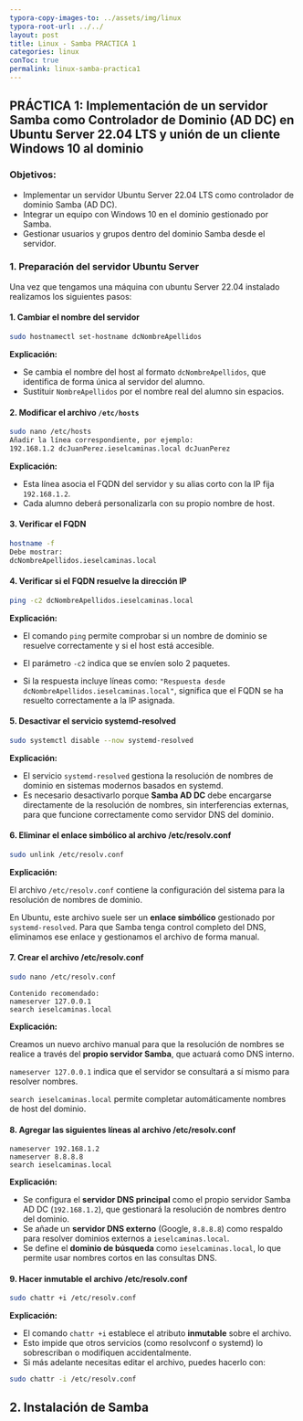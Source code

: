 ```yaml
---
typora-copy-images-to: ../assets/img/linux
typora-root-url: ../../
layout: post
title: Linux - Samba PRACTICA 1
categories: linux
conToc: true
permalink: linux-samba-practica1
---
```


## PRÁCTICA 1: Implementación de un servidor Samba como Controlador de Dominio (AD DC) en Ubuntu Server 22.04 LTS y unión de un cliente Windows 10 al dominio

### Objetivos:

- Implementar un servidor Ubuntu Server 22.04 LTS como controlador de dominio Samba (AD DC).
- Integrar un equipo con Windows 10 en el dominio gestionado por Samba.
- Gestionar usuarios y grupos dentro del dominio Samba desde el servidor.

### 1. Preparación del servidor Ubuntu Server

Una vez que tengamos una máquina con ubuntu Server 22.04 instalado realizamos los siguientes pasos: 



#### 1. Cambiar el nombre del servidor

```bash
sudo hostnamectl set-hostname dcNombreApellidos

```

**Explicación:**

- Se cambia el nombre del host al formato `dcNombreApellidos`, que identifica de forma única al servidor del alumno.
- Sustituir `NombreApellidos` por el nombre real del alumno sin espacios.

#### 2. Modificar el archivo `/etc/hosts`

```bash
sudo nano /etc/hosts
Añadir la línea correspondiente, por ejemplo:
192.168.1.2 dcJuanPerez.ieselcaminas.local dcJuanPerez
```

**Explicación:**

- Esta línea asocia el FQDN del servidor y su alias corto con la IP fija `192.168.1.2`.
- Cada alumno deberá personalizarla con su propio nombre de host.

#### 3. Verificar el FQDN

```bash
hostname -f
Debe mostrar:
dcNombreApellidos.ieselcaminas.local
```

#### 4. Verificar si el FQDN resuelve la dirección IP

```bash
ping -c2 dcNombreApellidos.ieselcaminas.local
```

**Explicación:**

- El comando `ping` permite comprobar si un nombre de dominio se resuelve correctamente y si el host está accesible.

- El parámetro `-c2` indica que se envíen solo 2 paquetes.

- Si la respuesta incluye líneas como:
  `"Respuesta desde dcNombreApellidos.ieselcaminas.local"`, significa que el FQDN se ha resuelto correctamente a la IP asignada.

#### 5. Desactivar el servicio systemd-resolved

```bash
sudo systemctl disable --now systemd-resolved
```

**Explicación:**

- El servicio `systemd-resolved` gestiona la resolución de nombres de dominio en sistemas modernos basados en systemd.
- Es necesario desactivarlo porque **Samba AD DC** debe encargarse directamente de la resolución de nombres, sin interferencias externas, para que funcione correctamente como servidor DNS del dominio.


#### 6. Eliminar el enlace simbólico al archivo /etc/resolv.conf

```bash
sudo unlink /etc/resolv.conf
```

**Explicación:**

El archivo `/etc/resolv.conf` contiene la configuración del sistema para la resolución de nombres de dominio.

En Ubuntu, este archivo suele ser un **enlace simbólico** gestionado por `systemd-resolved`.
Para que Samba tenga control completo del DNS, eliminamos ese enlace y gestionamos el archivo de forma manual.

#### 7. Crear el archivo /etc/resolv.conf

```bash
sudo nano /etc/resolv.conf
```

```
Contenido recomendado:
nameserver 127.0.0.1
search ieselcaminas.local
```

**Explicación:**

Creamos un nuevo archivo manual para que la resolución de nombres se realice a través del **propio servidor Samba**, que actuará como DNS interno.

`nameserver 127.0.0.1` indica que el servidor se consultará a sí mismo para resolver nombres.

`search ieselcaminas.local` permite completar automáticamente nombres de host del dominio.

#### 8. Agregar las siguientes líneas al archivo /etc/resolv.conf

```
nameserver 192.168.1.2
nameserver 8.8.8.8
search ieselcaminas.local
```



**Explicación:**

- Se configura el **servidor DNS principal** como el propio servidor Samba AD DC (`192.168.1.2`), que gestionará la resolución de nombres dentro del dominio.
- Se añade un **servidor DNS externo** (Google, `8.8.8.8`) como respaldo para resolver dominios externos a `ieselcaminas.local`.
- Se define el **dominio de búsqueda** como `ieselcaminas.local`, lo que permite usar nombres cortos en las consultas DNS.


#### 9. Hacer inmutable el archivo /etc/resolv.conf

```bash
sudo chattr +i /etc/resolv.conf
```

**Explicación:**

- El comando `chattr +i` establece el atributo **inmutable** sobre el archivo.
- Esto impide que otros servicios (como resolvconf o systemd) lo sobrescriban o modifiquen accidentalmente.
- Si más adelante necesitas editar el archivo, puedes hacerlo con:

```bash
sudo chattr -i /etc/resolv.conf
```



##  2. Instalación de Samba



> 
